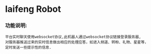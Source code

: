 laifeng Robot
====================
### 功能说明:
    平台实时聊天使用websocket协议,此机器人通过websocket协议链接登录服务器,
    对服务器推送过来的实时信息做出相应的处理应答，如进入频道、转粉、礼物、星星等，
    定时发送一些提示性的信息.
